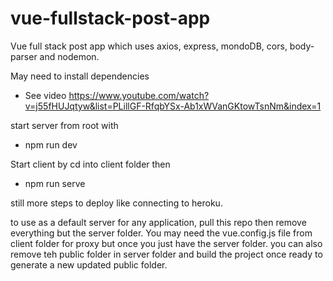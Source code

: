 # vue-fullstack-post-app

Vue full stack post app which uses axios, express, mondoDB, cors, body-parser and nodemon.

May need to install dependencies
  - See video https://www.youtube.com/watch?v=j55fHUJqtyw&list=PLillGF-RfqbYSx-Ab1xWVanGKtowTsnNm&index=1
  
start server from root with 
  - npm run dev
  
Start client by cd into client folder then
  - npm run serve
  
still more steps to deploy like connecting to heroku.


to use as a default server for any application, pull this repo then remove everything but the server folder. You may need the vue.config.js file from client folder for proxy but once you just have the server folder. you can also remove teh public folder in server folder and build the project once ready to generate a new updated public folder.